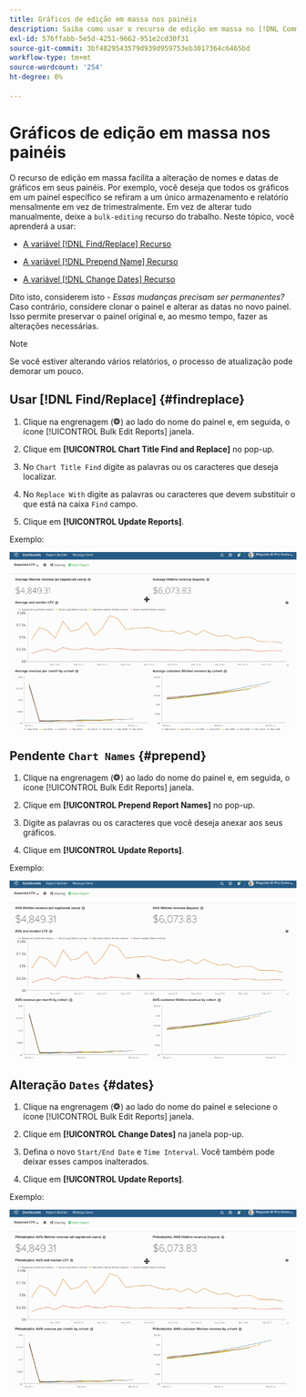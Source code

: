 ```yaml
---
title: Gráficos de edição em massa nos painéis
description: Saiba como usar o recurso de edição em massa no [!DNL Commerce Intelligence].
exl-id: 576ffabb-5e5d-4251-9662-951e2cd30f31
source-git-commit: 3bf4829543579d939d959753eb3017364c6465bd
workflow-type: tm+mt
source-wordcount: '254'
ht-degree: 0%

---
```


# Gráficos de edição em massa nos painéis

O recurso de edição em massa facilita a alteração de nomes e datas de gráficos em seus painéis. Por exemplo, você deseja que todos os gráficos em um painel específico se refiram a um único armazenamento e relatório mensalmente em vez de trimestralmente. Em vez de alterar tudo manualmente, deixe a `bulk-editing` recurso do trabalho. Neste tópico, você aprenderá a usar:

* [A variável [!DNL Find/Replace] Recurso](#findreplace)

* [A variável [!DNL Prepend Name] Recurso](#prepend)

* [A variável [!DNL Change Dates] Recurso](#dates)

Dito isto, considerem isto - *Essas mudanças precisam ser permanentes?* Caso contrário, considere clonar o painel e alterar as datas no novo painel. Isso permite preservar o painel original e, ao mesmo tempo, fazer as alterações necessárias.

>[!NOTE]
>
>Se você estiver alterando vários relatórios, o processo de atualização pode demorar um pouco.

## Usar [!DNL Find/Replace] {#findreplace}

1. Clique na engrenagem (![](../../assets/gear-icon.png)) ao lado do nome do painel e, em seguida, o ícone [!UICONTROL Bulk Edit Reports] janela.

1. Clique em **[!UICONTROL Chart Title Find and Replace]** no pop-up.

1. No `Chart Title Find` digite as palavras ou os caracteres que deseja localizar.

1. No `Replace With` digite as palavras ou caracteres que devem substituir o que está na caixa `Find` campo.

1. Clique em **[!UICONTROL Update Reports]**.

Exemplo:

![editar em massa](../../assets/bulk_edit.gif)

## Pendente `Chart Names` {#prepend}

1. Clique na engrenagem (![](../../assets/gear-icon.png)) ao lado do nome do painel e, em seguida, o ícone [!UICONTROL Bulk Edit Reports] janela.

1. Clique em **[!UICONTROL Prepend Report Names]** no pop-up.

1. Digite as palavras ou os caracteres que você deseja anexar aos seus gráficos.

1. Clique em **[!UICONTROL Update Reports]**.

Exemplo:

![anexar](../../assets/prepend.gif)

## Alteração `Dates` {#dates}

1. Clique na engrenagem (![](../../assets/gear-icon.png)) ao lado do nome do painel e selecione o ícone [!UICONTROL Bulk Edit Reports] janela.

1. Clique em **[!UICONTROL Change Dates]** na janela pop-up.

1. Defina o novo `Start/End Date` e `Time Interval`. Você também pode deixar esses campos inalterados.

1. Clique em **[!UICONTROL Update Reports]**.

Exemplo:

![alteração de datas](../../assets/dates.gif)
